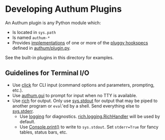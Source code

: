 # Developing Authum Plugins

An Authum plugin is any Python module which:

- Is located in `sys.path`
- Is named `authum-*`
- Provides
  [implementations](https://pluggy.readthedocs.io/en/stable/index.html#implementations)
  of one or more of the [pluggy
  hookspecs](https://pluggy.readthedocs.io/en/stable/index.html#specifications)
  defined in [authum/plugin.py](/authum/plugin.py).

See the built-in plugins in this directory for examples.

## Guidelines for Terminal I/O

- Use [click](https://click.palletsprojects.com/) for CLI input (command
  options and parameters, prompting, etc.).
- Use [authum.gui](/authum/gui.py) to prompt for input when no TTY is available.
- Use [rich](https://rich.readthedocs.io) for output. Only use
  [sys.stdout](https://docs.python.org/3/library/sys.html#sys.stdout) for output
  that may be piped to another program or `eval`'ed by a shell. Send everything
  else to [sys.stderr](https://docs.python.org/3/library/sys.html#sys.stderr).
  - Use [logging](https://docs.python.org/3/library/logging.html) for
      diagnostics.
      [rich.logging.RichHandler](https://rich.readthedocs.io/en/stable/reference/logging.html)
      will be used by default.
  - Use
      [Console.print()](https://rich.readthedocs.io/en/stable/reference/console.html#rich.console.Console.print)
      to write to `sys.stdout`. Set `stderr=True` for fancy tables, status bars,
      etc.
